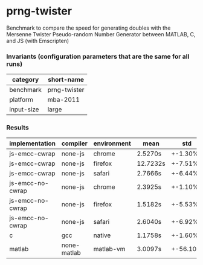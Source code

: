 # prng-twister

Benchmark to compare the speed for generating doubles with the Mersenne Twister Pseudo-random Number Generator between MATLAB, C, and JS (with Emscripten)

### Invariants (configuration parameters that are the same for all runs) ###

| category | short-name |
| -------- | ---------- |
|    benchmark | prng-twister |
|    platform | mba-2011 |
|    input-size | large |

### Results ###

|implementation   | compiler    | environment | mean     | std      | repetitions|
|---------------- | ----------- | ----------- | -------- | -------- | -----------|
|js-emcc-cwrap    | none-js     | chrome      | 2.5270s  | +-1.30%  | 5          |
|js-emcc-cwrap    | none-js     | firefox     | 12.7232s | +-7.51%  | 5          |
|js-emcc-cwrap    | none-js     | safari      | 2.7666s  | +-6.44%  | 5          |
|js-emcc-no-cwrap | none-js     | chrome      | 2.3925s  | +-1.10%  | 5          |
|js-emcc-no-cwrap | none-js     | firefox     | 1.5182s  | +-5.53%  | 5          |
|js-emcc-no-cwrap | none-js     | safari      | 2.6040s  | +-6.92%  | 5          |
|c                | gcc         | native      | 1.1758s  | +-1.60%  | 5          |
|matlab           | none-matlab | matlab-vm   | 3.0097s  | +-56.10% | 5          |
